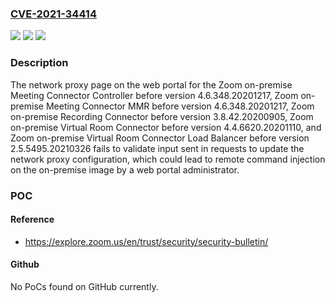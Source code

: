 ### [CVE-2021-34414](https://cve.mitre.org/cgi-bin/cvename.cgi?name=CVE-2021-34414)
![](https://img.shields.io/static/v1?label=Product&message=Zoom%20on-premise%20Meeting%20Connector%20Controller%2C%20Zoom%20on-premise%20Meeting%20Connector%20MMR%2C%20Zoom%20on-premise%20Recording%20Connector%2C%20Zoom%20on-premise%20Virtual%20Room%20Connector%2C%20Zoom%20on-premise%20Virtual%20Room%20Connector%20Load%20Balancer&color=blue)
![](https://img.shields.io/static/v1?label=Version&message=Zoom%20on-premise%20Meeting%20Connector%20Controller%20before%20version%204.6.348.20201217%2C%20Zoom%20on-premise%20Meeting%20Connector%20MMR%20before%20version%204.6.348.20201217%2C%20Zoom%20on-premise%20Recording%20Connector%20before%20version%203.8.42.20200905%2C%20Zoom%20on-premise%20Virtual%20Room%20Connector%20before%20version%204.4.6620.20201110%2C%20Zoom%20on-premise%20Virtual%20Room%20Connector%20Load%20Balancer%20before%20version%202.5.5495.20210326%20&color=brightgreen)
![](https://img.shields.io/static/v1?label=Vulnerability&message=Improper%20Neutralization%20of%20Special%20Elements%20used%20in%20an%20OS%20Command&color=brightgreen)

### Description

The network proxy page on the web portal for the Zoom on-premise Meeting Connector Controller before version 4.6.348.20201217, Zoom on-premise Meeting Connector MMR before version 4.6.348.20201217, Zoom on-premise Recording Connector before version 3.8.42.20200905, Zoom on-premise Virtual Room Connector before version 4.4.6620.20201110, and Zoom on-premise Virtual Room Connector Load Balancer before version 2.5.5495.20210326 fails to validate input sent in requests to update the network proxy configuration, which could lead to remote command injection on the on-premise image by a web portal administrator.

### POC

#### Reference
- https://explore.zoom.us/en/trust/security/security-bulletin/

#### Github
No PoCs found on GitHub currently.

